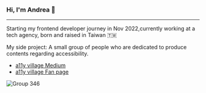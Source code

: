 ### Hi, I'm Andrea 👋

---

Starting my frontend developer journey in Nov 2022,currently working at a tech agency, born and raised in Taiwan 🇹🇼

My side project: 
A small group of people who are dedicated to produce contents regarding accessibility.
- [a11y village Medium](https://medium.com/@accessdiversers)
- [a11y village Fan page](https://www.facebook.com/accessdiversers/)


![Group 346](https://user-images.githubusercontent.com/84858081/219078363-d1438cfa-db99-480b-aa76-646a0fd7e10a.png)




<!--
**AndreaFan123/AndreaFan123** is a ✨ _special_ ✨ repository because its `README.md` (this file) appears on your GitHub profile.

Here are some ideas to get you started:

- 🔭 I’m currently working on ...
- 🌱 I’m currently learning ...
- 👯 I’m looking to collaborate on ...
- 🤔 I’m looking for help with ...
- 💬 Ask me about ...
- 📫 How to reach me: ...
- 😄 Pronouns: ...
- ⚡ Fun fact: ...
-->
